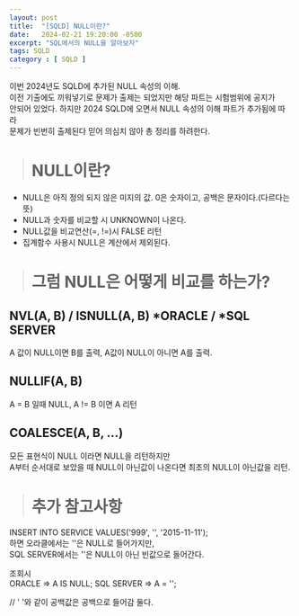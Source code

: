 ```yaml
---
layout: post
title:  "[SQLD] NULL이란?"
date:   2024-02-21 19:20:00 -0500
excerpt: "SQL에서의 NULL을 알아보자"
tags: SQLD
category : [ SQLD ]
---
```


이번 2024년도 SQLD에 추가된 NULL 속성의 이해.  
이전 기출에도 끼워넣기로 문제가 출제는 되었지만 해당 파트는 시험범위에 공지가  
안되어 있었다. 하지만 2024 SQLD에 오면서 NULL 속성의 이해 파트가 추가됨에 따라  
문제가 빈번히 출제된다 믿어 의심치 않아 총 정리를 하려한다.

># NULL이란?
- NULL은 아직 정의 되지 않은 미지의 값. 0은 숫자이고, 공백은 문자이다.(다르다는 뜻)
- NULL과 숫자를 비교할 시 UNKNOWN이 나온다.
- NULL값을 비교연산(=, !=)시 FALSE 리턴
- 집계함수 사용시 NULL은 계산에서 제외된다.

># 그럼 NULL은 어떻게 비교를 하는가?

## NVL(A, B) / ISNULL(A, B)  *ORACLE / *SQL SERVER

A 값이 NULL이면 B를 출력, A값이 NULL이 아니면 A를 출력.

## NULLIF(A, B)

A = B 일때 NULL, A != B 이면 A 리턴


## COALESCE(A, B, ...)

모든 표현식이 NULL 이라면 NULL을 리턴하지만  
A부터 순서대로 보았을 때 NULL이 아닌값이 나온다면 최초의 NULL이 아닌값을 리턴.

># 추가 참고사항

INSERT INTO SERVICE VALUES('999', '', '2015-11-11');  
하면 오라클에서는 ''은 NULL로 들어가지만,  
SQL SERVER에서는 ''은 NULL이 아닌 빈값으로 들어간다.

조회시  
ORACLE => A IS NULL;
SQL SERVER => A = '';

// ' '와 같이 공백값은 공백으로 들어감 둘다.

